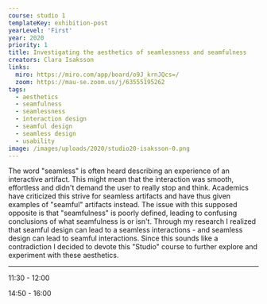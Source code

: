 ```yaml
---
course: studio 1
templateKey: exhibition-post
yearLevel: 'First'
year: 2020
priority: 1
title: Investigating the aesthetics of seamlessness and seamfulness
creators: Clara Isaksson
links:
  miro: https://miro.com/app/board/o9J_krnJQcs=/
  zoom: https://mau-se.zoom.us/j/63555195262
tags:
  - aesthetics
  - seamfulness
  - seamlessness
  - interaction design
  - seamful design
  - seamless design
  - usability
image: /images/uploads/2020/studio20-isaksson-0.png
---
```


The word "seamless" is often heard describing an experience of an interactive artifact. This might mean that the interaction was smooth, effortless and didn't demand the user to really stop and think. Academics have criticized this strive for seamless artifacts and have thus given examples of "seamful" artifacts instead. The issue with this supposed opposite is that "seamfulness" is poorly defined, leading to confusing conclusions of what seamfulness is or isn't. Through my research I realized that seamful design can lead to a seamless interactions - and seamless design can lead to seamful interactions. Since this sounds like a contradiction I decided to devote this "Studio" course to further explore and experiment with these aesthetics.

---

11:30 - 12:00

14:50 - 16:00
